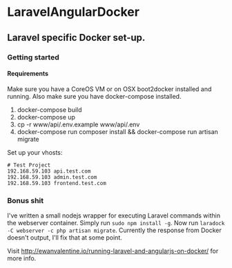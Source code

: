 # LaravelAngularDocker

## Laravel specific Docker set-up. 

### Getting started

#### Requirements 
Make sure you have a CoreOS VM or on OSX boot2docker installed and running. Also make sure you have docker-compose installed. 

1. docker-compose build
2. docker-compose up
3. cp -r www/api/.env.example www/api/.env
4. docker-compose run composer install && docker-compose run artisan migrate

Set up your vhosts:

```
# Test Project
192.168.59.103 api.test.com
192.168.59.103 admin.test.com
192.168.59.103 frontend.test.com
```

### Bonus shit

I've written a small nodejs wrapper for executing Laravel commands within the webserver container. Simply run ```sudo npm install -g```. Now run ```laradock -C webserver -c php artisan migrate```. Currently the response from Docker doesn't output, I'll fix that at some point. 

Visit http://ewanvalentine.io/running-laravel-and-angularjs-on-docker/ for more info. 
